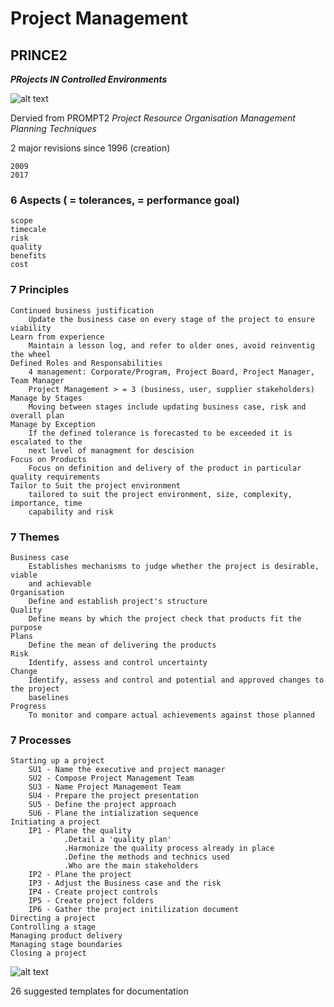 # Project Management
## PRINCE2
**_PRojects IN Controlled Environments_**

![alt text](https://www.supinfo.com/articles/resources/161651/4707/2.png)

Dervied from PROMPT2
_Project Resource Organisation Management Planning Techniques_

2 major revisions since 1996 (creation)
	
	2009
	2017

### 6 Aspects ( = tolerances, = performance goal)
	scope
	timecale
	risk
	quality
	benefits
	cost
	
### 7 Principles
	Continued business justification
		Update the business case on every stage of the project to ensure viability
	Learn from experience
		Maintain a lesson log, and refer to older ones, avoid reinventig the wheel
	Defined Roles and Responsabilities 
		4 management: Corporate/Program, Project Board, Project Manager, Team Manager
		Project Management > = 3 (business, user, supplier stakeholders)
	Manage by Stages
		Moving between stages include updating business case, risk and overall plan
	Manage by Exception
		If the defined tolerance is forecasted to be exceeded it is escalated to the 
		next level of managment for descision
	Focus on Products
		Focus on definition and delivery of the product in particular quality requirements
	Tailor to Suit the project environment
		tailored to suit the project environment, size, complexity, importance, time 
		capability and risk

### 7 Themes
	Business case
		Establishes mechanisms to judge whether the project is desirable, viable 
		and achievable
	Organisation
		Define and establish project's structure
	Quality
		Define means by which the project check that products fit the purpose
	Plans
		Define the mean of delivering the products
	Risk
		Identify, assess and control uncertainty
	Change
		Identify, assess and control and potential and approved changes to the project 
		baselines
	Progress
		To monitor and compare actual achievements against those planned

### 7 Processes
	Starting up a project
	    SU1 - Name the executive and project manager
	    SU2 - Compose Project Management Team
	    SU3 - Name Project Management Team
	    SU4 - Prepare the project presentation
	    SU5 - Define the project approach
	    SU6 - Plane the intialization sequence
	Initiating a project
	    IP1 - Plane the quality
	            .Detail a 'quality plan'
	            .Harmonize the quality process already in place
	            .Define the methods and technics used
	            .Who are the main stakeholders
	    IP2 - Plane the project
	    IP3 - Adjust the Business case and the risk
	    IP4 - Create project controls
	    IP5 - Create project folders
	    IP6 - Gather the project initilization document
	Directing a project
	Controlling a stage
	Managing product delivery
	Managing stage boundaries
	Closing a project
	
![alt text](https://www.vanharen.net/wp-content/uploads/sites/29/2012/07/Prince2-2017.jpg)
	
26 suggested templates for documentation